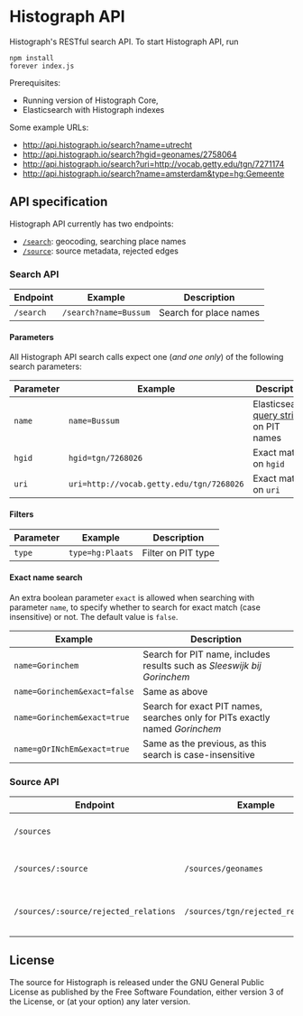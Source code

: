 # Histograph API

Histograph's RESTful search API. To start Histograph API, run

    npm install
    forever index.js

Prerequisites:

- Running version of Histograph Core,
- Elasticsearch with Histograph indexes

Some example URLs:

- http://api.histograph.io/search?name=utrecht
- http://api.histograph.io/search?hgid=geonames/2758064
- http://api.histograph.io/search?uri=http://vocab.getty.edu/tgn/7271174
- http://api.histograph.io/search?name=amsterdam&type=hg:Gemeente

## API specification

Histograph API currently has two endpoints:

- [`/search`](#search-api): geocoding, searching place names
- [`/source`](#source-api): source metadata, rejected edges

### Search API

| Endpoint  | Example                                  | Description
|-----------|------------------------------------------|-----------------
| `/search` | `/search?name=Bussum`                    | Search for place names

#### Parameters

All Histograph API search calls expect one (_and one only_) of the following search parameters:

| Parameter  | Example                                  | Description
|------------|------------------------------------------|-----------------
| `name`     | `name=Bussum`                            | Elasticsearch [query string](http://www.elastic.co/guide/en/elasticsearch/reference/1.x/query-dsl-query-string-query.html#query-string-syntax) on PIT names
| `hgid`     | `hgid=tgn/7268026`                       | Exact match on `hgid`
| `uri`      | `uri=http://vocab.getty.edu/tgn/7268026` | Exact match on `uri`

#### Filters

| Parameter | Example          | Description
|-----------|------------------|---------------------
| `type`    | `type=hg:Plaats` | Filter on PIT type

#### Exact name search

An extra boolean parameter `exact` is allowed when searching with parameter `name`, to
specify whether to search for exact match (case insensitive) or not. The default
value is `false`.

| Example                      | Description
|------------------------------|------------------------------------------------------------------------------
| `name=Gorinchem`             | Search for PIT name, includes results such as _Sleeswijk bij Gorinchem_
| `name=Gorinchem&exact=false` | Same as above
| `name=Gorinchem&exact=true`  | Search for exact PIT names, searches only for PITs exactly named _Gorinchem_
| `name=gOrINchEm&exact=true`  | Same as the previous, as this search is case-insensitive

### Source API

| Endpoint                              | Example                           | Description
|---------------------------------------|-----------------------------------|-------------------------------
| `/sources`                            |                                   | All sources used by Histograph
| `/sources/:source`                    | `/sources/geonames`               | Metadata of single source
| `/sources/:source/rejected_relations` | `/sources/tgn/rejected_relations` | Rejected edges of a single source

## License

The source for Histograph is released under the GNU General Public License as published by the Free Software Foundation, either version 3 of the License, or (at your option) any later version.
